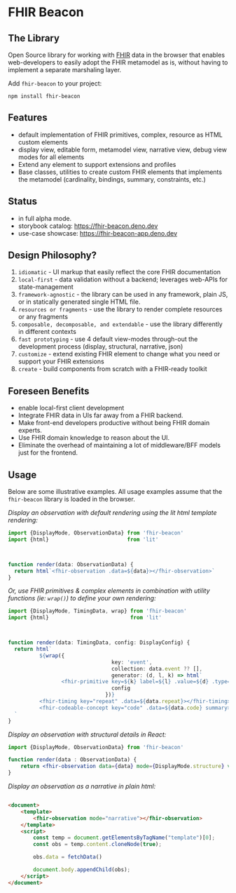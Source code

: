 FHIR Beacon
===========

## The Library

Open Source library for working with [FHIR](http://hl7.org/fhir/) data in the browser that enables web-developers to
easily adopt the FHIR metamodel as is, without having to implement a separate marshaling layer.

Add `fhir-beacon` to your project:

```shell
npm install fhir-beacon 
```

## Features

* default implementation of FHIR primitives, complex, resource as HTML custom elements
* display view, editable form, metamodel view, narrative view, debug view modes for all elements
* Extend any element to support extensions and profiles
* Base classes, utilities to create custom FHIR elements that implements the metamodel (cardinality, bindings,
  summary, constraints, etc.)

## Status

* in full alpha mode.
* storybook catalog: https://fhir-beacon.deno.dev
* use-case showcase: https://fhir-beacon-app.deno.dev

## Design Philosophy?

1. `idiomatic` - UI markup that easily reflect the core FHIR documentation
2. `local-first` - data validation without a backend; leverages web-APIs for state-management
3. `framework-agnostic` - the library can be used in any framework, plain JS, or in statically generated single
   HTML file.
4. `resources or fragments` - use the library to render complete resources or any fragments
5. `composable, decomposable, and extendable` - use the library differently in different contexts
6. `fast prototyping` - use 4 default view-modes through-out the development process (display, structural, narrative,
   json)
7. `customize` - extend existing FHIR element to change what you need or support your FHIR extensions
8. `create` - build components from scratch with a FHIR-ready toolkit

## Foreseen Benefits

* enable local-first client development
* Integrate FHIR data in UIs far away from a FHIR backend.
* Make front-end developers productive without being FHIR domain experts.
* Use FHIR domain knowledge to reason about the UI.
* Eliminate the overhead of maintaining a lot of middleware/BFF models just for the frontend.

## Usage

Below are some illustrative examples. All usage examples assume that the `fhir-beacon` library is loaded in the
browser.

*Display an observation with default rendering using the lit html template rendering:*

```typescript
import {DisplayMode, ObservationData} from 'fhir-beacon'
import {html}                         from 'lit'



function render(data: ObservationData) {
  return html`<fhir-observation .data=${data}></fhir-observation>`
}
```

*Or, use FHIR primitives & complex elements in combination with utility functions (ie: `wrap()`) to define your own
rendering:*

```typescript
import {DisplayMode, TimingData, wrap} from 'fhir-beacon'
import {html}                          from 'lit'



function render(data: TimingData, config: DisplayConfig) {
  return html`
          ${wrap({
                                 key: 'event',
                                 collection: data.event ?? [],
                                 generator: (d, l, k) => html`
                 <fhir-primitive key=${k} label=${l} .value=${d} .type=${PrimitiveType.datetime} summary ></fhir-primitive>`,
                                 config
                               })}
          <fhir-timing key="repeat" .data=${data.repeat}></fhir-timing>
          <fhir-codeable-concept key="code" .data=${data.code} summary></fhir-codeable-concept>
  `
}
```

*Display an observation with structural details in React:*

```jsx
import {DisplayMode, ObservationData} from 'fhir-beacon'

function render(data : ObservationData) {
    return <fhir-observation data={data} mode={DisplayMode.structure} verbose></fhir-observation>
}
```

*Display an observation as a narrative in plain html:*

```html

<document>
    <template>
        <fhir-observation mode="narrative"></fhir-observation>
    </template>
    <script>
        const temp = document.getElementsByTagName("template")[0];
        const obs = temp.content.cloneNode(true);

        obs.data = fetchData()

        document.body.appendChild(obs);
    </script>
</document>
```
